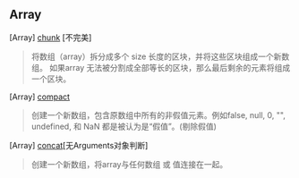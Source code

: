 ## Array

[Array] [chunk](https://github.com/ctrlfc/Jsfunction/blob/master/Array/chunk.js) [不完美]
> 将数组（array）拆分成多个 size 长度的区块，并将这些区块组成一个新数组。 如果array 无法被分割成全部等长的区块，那么最后剩余的元素将组成一个区块。

[Array] [compact](https://github.com/ctrlfc/Jsfunction/blob/master/Array/compact.js)
> 创建一个新数组，包含原数组中所有的非假值元素。例如false, null, 0, "", undefined, 和 NaN 都是被认为是“假值”。(剔除假值)

[Array] [concat](https://github.com/ctrlfc/Jsfunction/blob/master/Array/concat.js)[无Arguments对象判断]
> 创建一个新数组，将array与任何数组 或 值连接在一起。

